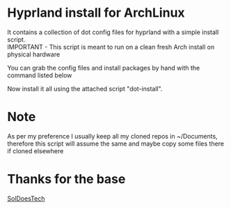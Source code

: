 # Hyprland install for ArchLinux

It contains a collection of dot config files for hyprland with a simple install script.  
IMPORTANT - This script is meant to run on a clean fresh Arch install on physical hardware

You can grab the config files and install packages by hand with the command listed below

Now install it all using the attached script "dot-install".

# Note

As per my preference I usually keep all my cloned repos in ~/Documents, therefore this script will assume the same and maybe copy some files there if cloned elsewhere 

# Thanks for the base

[SolDoesTech](https://github.com/SolDoesTech)